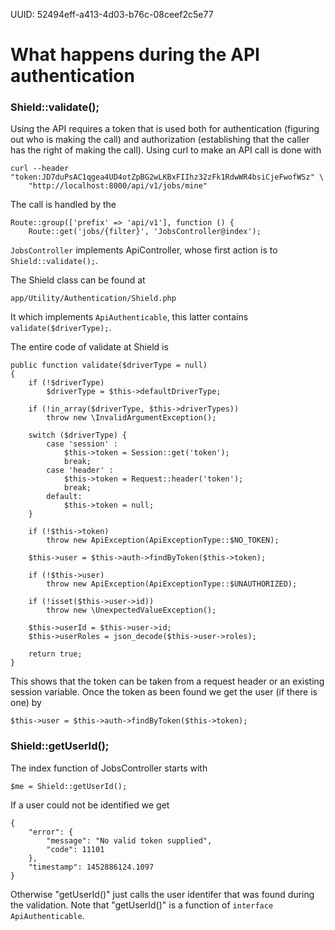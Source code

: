 UUID: 52494eff-a413-4d03-b76c-08ceef2c5e77

# What happens during the API authentication


### Shield::validate();

Using the API requires a token that is used both for authentication (figuring out who is making the call) and authorization (establishing that the caller has the right of making the call). Using curl to make an API call is done with 

```
curl --header "token:JD7duPsAC1qgea4UD4otZpBG2wLKBxFIIhz32zFk1RdwWR4bsiCjeFwofWSz" \
    "http://localhost:8000/api/v1/jobs/mine"
```

The call is handled by the 

```
Route::group(['prefix' => 'api/v1'], function () {
    Route::get('jobs/{filter}', 'JobsController@index');
```

`JobsController` implements ApiController, whose first action is to `Shield::validate();`.

The Shield class can be found at 

```
app/Utility/Authentication/Shield.php
```

It which implements `ApiAuthenticable`, this latter contains `validate($driverType);`.

The entire code of validate at Shield is 

```
public function validate($driverType = null)
{
    if (!$driverType)
        $driverType = $this->defaultDriverType;

    if (!in_array($driverType, $this->driverTypes))
        throw new \InvalidArgumentException();

    switch ($driverType) {
        case 'session' :
            $this->token = Session::get('token');
            break;
        case 'header' :
            $this->token = Request::header('token');
            break;
        default:
            $this->token = null;
    }

    if (!$this->token)
        throw new ApiException(ApiExceptionType::$NO_TOKEN);

    $this->user = $this->auth->findByToken($this->token);

    if (!$this->user)
        throw new ApiException(ApiExceptionType::$UNAUTHORIZED);

    if (!isset($this->user->id))
        throw new \UnexpectedValueException();

    $this->userId = $this->user->id;
    $this->userRoles = json_decode($this->user->roles);

    return true;
}
```

This shows that the token can be taken from a request header or an existing session variable. Once the token as been found we get the user (if there is one) by 

```
$this->user = $this->auth->findByToken($this->token);
```

### Shield::getUserId();

The index function of JobsController starts with 

```
$me = Shield::getUserId();
```

If a user could not be identified we get 

```
{
	"error": {
		"message": "No valid token supplied",
		"code": 11101
	},
	"timestamp": 1452886124.1097
}
```

Otherwise "getUserId()" just calls the user identifer that was found during the validation. Note that "getUserId()" is a function of `interface ApiAuthenticable`.
